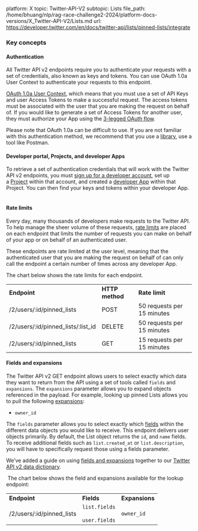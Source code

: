 platform: X
topic: Twitter-API-V2
subtopic: Lists
file_path: /home/bhuang/nlp/rag-race-challenge2-2024/platform-docs-versions/X_Twitter-API-V2/Lists.md
url: https://developer.twitter.com/en/docs/twitter-api/lists/pinned-lists/integrate


### Key concepts

#### Authentication

All Twitter API v2 endpoints require you to authenticate your requests with a set of credentials, also known as keys and tokens. You can use OAuth 1.0a User Context to authenticate your requests to this endpoint. 

[OAuth 1.0a User Context](https://developer.twitter.com/en/docs/authentication/oauth-1-0a), which means that you must use a set of API Keys and user Access Tokens to make a successful request. The access tokens must be associated with the user that you are making the request on behalf of. If you would like to generate a set of Access Tokens for another user, they must authorize your App using the [3-legged OAuth flow](https://developer.twitter.com/en/docs/authentication/oauth-1-0a/obtaining-user-access-tokens).

Please note that OAuth 1.0a can be difficult to use. If you are not familiar with this authentication method, we recommend that you use a [library](https://developer.twitter.com/en/docs/twitter-api/tools-and-libraries), use a tool like Postman.

#### Developer portal, Projects, and developer Apps

To retrieve a set of authentication credentials that will work with the Twitter API v2 endpoints, you must [sign up for a developer account](https://developer.twitter.com/en/portal/petition/essential/basic-info), set up a [Project](https://developer.twitter.com/en/docs/projects) within that account, and created a [developer App](https://developer.twitter.com/en/docs/apps) within that Project. You can then find your keys and tokens within your developer App.  
 

#### Rate limits

Every day, many thousands of developers make requests to the Twitter API. To help manage the sheer volume of these requests, [rate limits](https://developer.twitter.com/content/developer-twitter/en/docs/twitter-api/rate-limits) are placed on each endpoint that limits the number of requests you can make on behalf of your app or on behalf of an authenticated user. 

These endpoints are rate limited at the user level, meaning that the authenticated user that you are making the request on behalf of can only call the endpoint a certain number of times across any developer App. 

The chart below shows the rate limits for each endpoint.

|     |     |     |
| --- | --- | --- |
| **Endpoint** | **HTTP method** | **Rate limit** |
| /2/users/:id/pinned\_lists | POST | 50 requests per 15 minutes |
| /2/users/:id/pinned\_lists/:list\_id | DELETE | 50 requests per 15 minutes |
| /2/users/:id/pinned\_lists | GET | 15 requests per 15 minutes |

#### Fields and expansions

The Twitter API v2 GET endpoint allows users to select exactly which data they want to return from the API using a set of tools called `fields` and `expansions`. The `expansions` parameter allows you to expand objects referenced in the payload. For example, looking up pinned Lists allows you to pull the following [expansions](https://developer.twitter.com/en/docs/twitter-api/expansions):

* `owner_id`
    

The `fields` parameter allows you to select exactly which [fields](https://developer.twitter.com/en/docs/twitter-api/fields) within the different data objects you would like to receive. This endpoint delivers user objects primarily. By default, the List object returns the `id`, and `name` fields. To receive additional fields such as `list.created_at` or `list.description`, you will have to specifically request those using a fields parameter. 

We’ve added a guide on using [fields and expansions](https://developer.twitter.com/en/docs/twitter-api/data-dictionary/using-fields-and-expansions) together to our [Twitter API v2 data dictionary](https://developer.twitter.com/en/docs/twitter-api/data-dictionary/introduction).

 The chart below shows the field and expansions available for the lookup endpoint:

|     |     |     |
| --- | --- | --- |
| **Endpoint** | **Fields** | **Expansions** |
| /2/users/:id/pinned\_lists | `list.fields`<br><br>`user.fields` | `owner_id` |